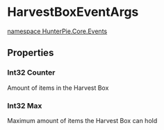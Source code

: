 # HarvestBoxEventArgs
<a href="?p=EventArgs/HunterPie.Core.Events.md"><ns>namespace HunterPie.Core.Events</ns></a>

## Properties

### <Type>Int32</Type> Counter

Amount of items in the Harvest Box
### <Type>Int32</Type> Max

Maximum amount of items the Harvest Box can hold
